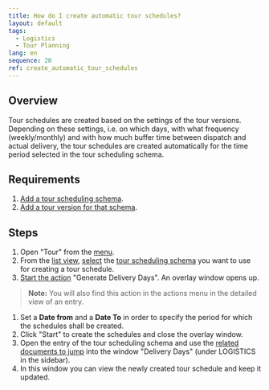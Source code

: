 ```yaml
---
title: How do I create automatic tour schedules?
layout: default
tags:
  - Logistics
  - Tour Planning
lang: en
sequence: 20
ref: create_automatic_tour_schedules
---
```


## Overview
Tour schedules are created based on the settings of the tour versions. Depending on these settings, i.e. on which days, with what frequency (weekly/monthly) and with how much buffer time between dispatch and actual delivery, the tour schedules are created automatically for the time period selected in the tour scheduling schema.

## Requirements
1. [Add a tour scheduling schema](Add_tour_scheduling_schema).
1. [Add a tour version for that schema](Add_tour_version).

## Steps
1. Open "Tour" from the [menu](Menu).
1. From the [list view](ViewModes), [select](RecordSelection) the [tour scheduling schema](Add_tour_scheduling_schema) you want to use for creating a tour schedule.
1. [Start the action](StartAction) "Generate Delivery Days". An overlay window opens up.
 >**Note:** You will also find this action in the actions menu in the detailed view of an entry.

1. Set a **Date from** and a **Date To** in order to specify the period for which the schedules shall be created.
1. Click "Start" to create the schedules and close the overlay window.
1. Open the entry of the tour scheduling schema and use the [related documents to jump](JumptoviaSidebar) into the window "Delivery Days" (under LOGISTICS in the sidebar).
1. In this window you can view the newly created tour schedule and keep it updated.
